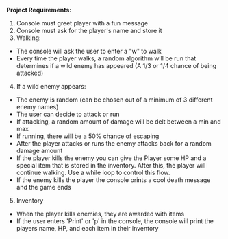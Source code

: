 **Project Requirements:**

1. Console must greet player with a fun message
2. Console must ask for the player's name and store it
3. Walking:
- The console will ask the user to enter a "w" to walk
- Every time the player walks, a random algorithm will be run that determines if a wild enemy has appeared (A 1/3 or 1/4 chance of being attacked)
4. If a wild enemy appears:
- The enemy is random (can be chosen out of a minimum of 3 different enemy names)
- The user can decide to attack or run
- If attacking, a random amount of damage will be delt between a min and max
- If running, there will be a 50% chance of escaping
- After the player attacks or runs the enemy attacks back for a random damage amount
- If the player kills the enemy you can give the Player some HP and a special item that is stored in the inventory. After this, the player will continue walking. Use a while loop to control this flow.
- If the enemy kills the player the console prints a cool death message and the game ends
5. Inventory
- When the player kills enemies, they are awarded with items
- If the user enters 'Print' or 'p' in the console, the console will print the players name, HP, and each item in their inventory